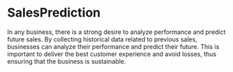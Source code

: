 # SalesPrediction
In any business, there is a strong desire to analyze performance and predict future sales. By collecting historical data related to previous sales, businesses can analyze their performance and predict their future. This is important to deliver the best customer experience and avoid losses, thus ensuring that the business is sustainable.
